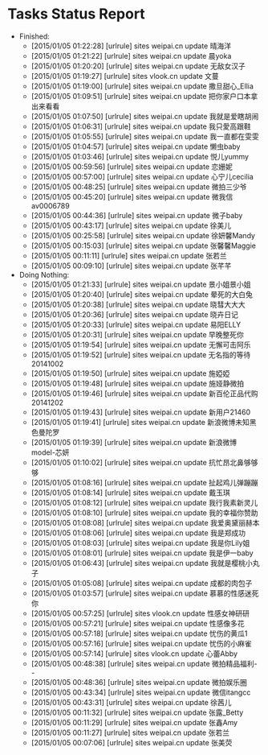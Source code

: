 Tasks Status Report
============

* Finished:
    * [2015/01/05 01:22:28] [urlrule] sites weipai.cn update 晴海洋
    * [2015/01/05 01:21:22] [urlrule] sites weipai.cn update 晨yoka
    * [2015/01/05 01:20:20] [urlrule] sites weipai.cn update 无敌女汉子
    * [2015/01/05 01:19:27] [urlrule] sites vlook.cn update 文蔓
    * [2015/01/05 01:19:00] [urlrule] sites weipai.cn update 撒旦甜心_Ellia
    * [2015/01/05 01:09:51] [urlrule] sites weipai.cn update 把你家户口本拿出来看看
    * [2015/01/05 01:07:50] [urlrule] sites weipai.cn update 我就是爱瞎胡闹
    * [2015/01/05 01:06:31] [urlrule] sites weipai.cn update 我只愛高跟鞋
    * [2015/01/05 01:05:55] [urlrule] sites weipai.cn update 我一直都在雯雯
    * [2015/01/05 01:04:57] [urlrule] sites weipai.cn update 懒虫baby
    * [2015/01/05 01:03:46] [urlrule] sites weipai.cn update 悦儿yummy
    * [2015/01/05 00:59:56] [urlrule] sites weipai.cn update 恋姗妮
    * [2015/01/05 00:57:00] [urlrule] sites weipai.cn update 心宁儿cecilia
    * [2015/01/05 00:48:25] [urlrule] sites weipai.cn update 微拍三少爷
    * [2015/01/05 00:45:20] [urlrule] sites weipai.cn update 微我信av0006789
    * [2015/01/05 00:44:36] [urlrule] sites weipai.cn update 微子baby
    * [2015/01/05 00:43:17] [urlrule] sites weipai.cn update 徐美儿
    * [2015/01/05 00:25:58] [urlrule] sites weipai.cn update 徐妍馨Mandy
    * [2015/01/05 00:15:03] [urlrule] sites weipai.cn update 张馨馨Maggie
    * [2015/01/05 00:11:11] [urlrule] sites weipai.cn update 张若兰
    * [2015/01/05 00:09:10] [urlrule] sites weipai.cn update 张芊芊
* Doing Nothing:
    * [2015/01/05 01:21:33] [urlrule] sites weipai.cn update 景小姐景小姐
    * [2015/01/05 01:20:40] [urlrule] sites weipai.cn update 晕死的大白兔
    * [2015/01/05 01:20:38] [urlrule] sites weipai.cn update 晓彗大大大
    * [2015/01/05 01:20:36] [urlrule] sites weipai.cn update 晓卉日记
    * [2015/01/05 01:20:33] [urlrule] sites weipai.cn update 易阳ELLY
    * [2015/01/05 01:20:31] [urlrule] sites weipai.cn update 早晚整死你
    * [2015/01/05 01:19:54] [urlrule] sites weipai.cn update 无懈可击阿乐
    * [2015/01/05 01:19:52] [urlrule] sites weipai.cn update 无名指的等待20141002
    * [2015/01/05 01:19:50] [urlrule] sites weipai.cn update 施婭婭
    * [2015/01/05 01:19:48] [urlrule] sites weipai.cn update 施娅静微拍
    * [2015/01/05 01:19:46] [urlrule] sites weipai.cn update 新百伦正品代购20141202
    * [2015/01/05 01:19:43] [urlrule] sites weipai.cn update 新用户21460
    * [2015/01/05 01:19:41] [urlrule] sites weipai.cn update 新浪微博未知黑色曼陀罗
    * [2015/01/05 01:19:39] [urlrule] sites weipai.cn update 新浪微博model-芯妍
    * [2015/01/05 01:10:02] [urlrule] sites weipai.cn update 抗忙昂北鼻够够够
    * [2015/01/05 01:08:16] [urlrule] sites weipai.cn update 扯起鸡儿弹蹦蹦
    * [2015/01/05 01:08:14] [urlrule] sites weipai.cn update 戴玉琪
    * [2015/01/05 01:08:12] [urlrule] sites weipai.cn update 我行我素新灵儿
    * [2015/01/05 01:08:10] [urlrule] sites weipai.cn update 我的幸福你赞助
    * [2015/01/05 01:08:08] [urlrule] sites weipai.cn update 我爱奥黛丽赫本
    * [2015/01/05 01:08:06] [urlrule] sites weipai.cn update 我是郑成功
    * [2015/01/05 01:08:03] [urlrule] sites weipai.cn update 我是你Lily姐
    * [2015/01/05 01:08:01] [urlrule] sites weipai.cn update 我是伊一baby
    * [2015/01/05 01:06:43] [urlrule] sites weipai.cn update 我就是樱桃小丸子
    * [2015/01/05 01:05:08] [urlrule] sites weipai.cn update 成都的肉包子
    * [2015/01/05 01:03:57] [urlrule] sites weipai.cn update 慕慕的性感迷死你
    * [2015/01/05 00:57:25] [urlrule] sites vlook.cn update 性感女神研研
    * [2015/01/05 00:57:21] [urlrule] sites weipai.cn update 性感像多花
    * [2015/01/05 00:57:18] [urlrule] sites weipai.cn update 忧伤的黄瓜1
    * [2015/01/05 00:57:16] [urlrule] sites weipai.cn update 忧伤的小麻雀
    * [2015/01/05 00:57:14] [urlrule] sites vlook.cn update 心蕾Abby
    * [2015/01/05 00:48:38] [urlrule] sites weipai.cn update 微拍精品福利--
    * [2015/01/05 00:48:36] [urlrule] sites weipai.cn update 微拍娱乐圈
    * [2015/01/05 00:43:34] [urlrule] sites weipai.cn update 微信itangcc
    * [2015/01/05 00:43:31] [urlrule] sites weipai.cn update 徐茜儿
    * [2015/01/05 00:11:32] [urlrule] sites weipai.cn update 张露_Betty
    * [2015/01/05 00:11:29] [urlrule] sites weipai.cn update 张鑫Amy
    * [2015/01/05 00:11:27] [urlrule] sites weipai.cn update 张若兰
    * [2015/01/05 00:07:06] [urlrule] sites weipai.cn update 张美荧
